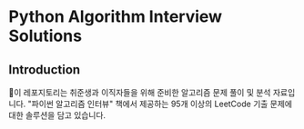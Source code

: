 # Python Algorithm Interview Solutions
## Introduction
이 레포지토리는 취준생과 이직자들을 위해 준비한 알고리즘 문제 풀이 및 분석 자료입니다. "파이썬 알고리즘 인터뷰" 책에서 제공하는 95개 이상의 LeetCode 기출 문제에 대한 솔루션을 담고 있습니다.
